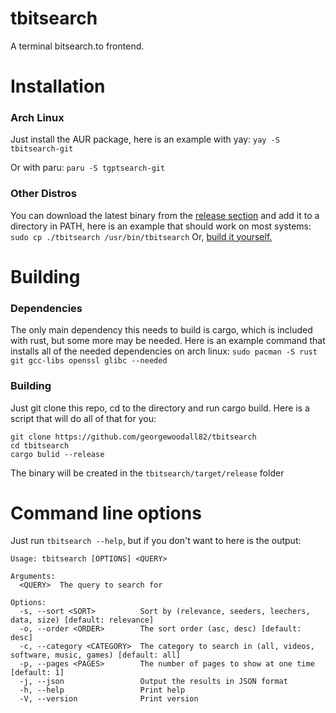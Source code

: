 # tbitsearch
A terminal bitsearch.to frontend.

# Installation

### Arch Linux
Just install the AUR package, here is an example with yay:
`yay -S tbitsearch-git`

Or with paru:
`paru -S tgptsearch-git`

### Other Distros
You can download the latest binary from the [release section](https://github.com/georgewoodall82/tbitsearch/releases) and add it to a directory in PATH, here is an example that should work on most systems:
`sudo cp ./tbitsearch /usr/bin/tbitsearch`
Or, [build it yourself.](#building-1)

# Building
### Dependencies
The only main dependency this needs to build is cargo, which is included with rust, but some more may be needed. Here is an example command that installs all of the needed dependencies on arch linux:
`sudo pacman -S rust git gcc-libs openssl glibc --needed`
### Building
Just git clone this repo, cd to the directory and run cargo build. Here is a script that will do all of that for you:
```
git clone https://github.com/georgewoodall82/tbitsearch
cd tbitsearch
cargo bulid --release
```
The binary will be created in the `tbitsearch/target/release` folder

# Command line options
Just run `tbitsearch --help`, but if you don't want to here is the output:
```
Usage: tbitsearch [OPTIONS] <QUERY>

Arguments:
  <QUERY>  The query to search for

Options:
  -s, --sort <SORT>          Sort by (relevance, seeders, leechers, data, size) [default: relevance]
  -o, --order <ORDER>        The sort order (asc, desc) [default: desc]
  -c, --category <CATEGORY>  The category to search in (all, videos, software, music, games) [default: all]
  -p, --pages <PAGES>        The number of pages to show at one time [default: 1]
  -j, --json                 Output the results in JSON format
  -h, --help                 Print help
  -V, --version              Print version
```
